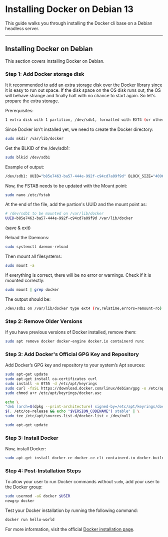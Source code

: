 # Installing Docker on Debian 13

This guide walks you through installing the Docker cli base on a Debian headless server.

---

## Installing Docker on Debian

This section covers installing Docker on Debian.

### Step 1: Add Docker storage disk

It it recommended to add an extra storage disk over the Docker library since it is easy to run out space. If the disk space on the OS disk runs out, the OS will behave strange and finally halt with no chance to start again.
So let's propare the extra storage.

Prerequisites:

```bash
1 extra disk with 1 partition, /dev/sdb1, formatted with EXT4 (or other).
```

Since Docker isn't installed yet, we need to create the Docker directory:

```bash
sudo mkdir /var/lib/docker
```

Get the BLKID of the /dev/sdb1:

```bash
sudo blkid /dev/sdb1
```

Example of output:

```bash
/dev/sdb1: UUID="b85e7463-ba57-444e-992f-c94cd7a09f9d" BLOCK_SIZE="4096" TYPE="ext4" PARTUUID="4db7408d-01"
```

Now, the FSTAB needs to be updated with the Mount point:

```bash
sudo nano /etc/fstab
```

At the end of the file, add the partion's UUID and the mount point as:

```bash
# /dev/sdb1 to be mounted on /var/lib/docker
UUID=b85e7463-ba57-444e-992f-c94cd7a09f9d /var/lib/docker                ext4    defaults 0       2
```
(save & exit)

Reload the Daemons:

```bash
sudo systemctl daemon-reload
```

Then mount all filesystems:

```bash
sudo mount -a
```

If everything is correct, there will be no error or warnings.
Check if it is mounted correctly:

```bash
sudo mount | grep docker
```

The output should be:

```bash
/dev/sdb1 on /var/lib/docker type ext4 (rw,relatime,errors=remount-ro)
```

### Step 2: Remove Older Versions

If you have previous versions of Docker installed, remove them:

```bash
sudo apt remove docker docker-engine docker.io containerd runc
```

### Step 3: Add Docker's Official GPG Key and Repository

Add Docker’s GPG key and repository to your system’s Apt sources:

```bash
sudo apt-get update
sudo apt-get install ca-certificates curl
sudo install -m 0755 -d /etc/apt/keyrings
sudo curl -fsSL https://download.docker.com/linux/debian/gpg -o /etc/apt/keyrings/docker.asc
sudo chmod a+r /etc/apt/keyrings/docker.asc
```
```bash
echo \
"deb [arch=$(dpkg --print-architecture) signed-by=/etc/apt/keyrings/docker.asc] https://download.docker.com/linux/debian \
$(. /etc/os-release && echo "$VERSION_CODENAME") stable" | \
sudo tee /etc/apt/sources.list.d/docker.list > /dev/null
```
```bash
sudo apt-get update
```

### Step 3: Install Docker

Now, install Docker:

```bash
sudo apt-get install docker-ce docker-ce-cli containerd.io docker-buildx-plugin docker-compose-plugin
```

### Step 4: Post-Installation Steps

To allow your user to run Docker commands without `sudo`, add your user to the Docker group:

```bash
sudo usermod -aG docker $USER
newgrp docker
```

Test your Docker installation by running the following command:

```bash
docker run hello-world
```

For more information, visit the official [Docker installation page](https://docs.docker.com/engine/install/debian/).
